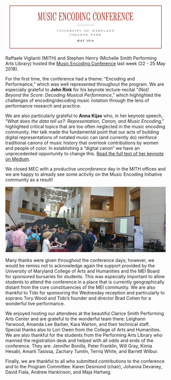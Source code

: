 ![Music Encoding Conference](../images/2017-10-header_mec2018.png)

Raffaele Viglianti (MITH) and Stephen Henry (Michelle Smith Performing Arts Library) hosted the [Music Encoding Conference](http://music-encoding.org/conference/2018) last week (22 - 25 May 2018).

For the first time, the conference had a theme: “Encoding and Performance,” which was well represented throughout the program. We are especially grateful to **John Rink** for his keynote lecture-recital “_(Not) Beyond the Score: Decoding Musical Performance_,” which highlighted the challenges of encoding/decoding music notation through the lens of performance research and practice.

We are also particularly grateful to **Anna Kijas** who, in her keynote speech, “_What does the data tell us?: Representation, Canon, and Music Encoding_,” highlighted critical topics that are too often neglected in the music encoding community. Her talk made the fundamental point that our acts of building digital representations of notated music can (and currently do) reinforce traditional canons of music history that overlook contributions by women and people of color. In establishing a “digital canon” we have an unprecedented opportunity to change this. [Read the full text of her keynote on Medium](https://medium.com/@kijas/https-medium-com-kijas-what-does-the-data-tell-us-926ba830702f).

We closed MEC with a productive _unconference_ day in the MITH offices and we are happy to already see some activity on the Music Encoding Initiative community as a result!

![Music Encoding Conference reception and performance with Brad Cohen and Tory Wood](../images/2018-05-IMG_20180523_171713-669x272.jpg)

Many thanks were given throughout the conference days; however, we would be remiss not to acknowledge again the support provided by the University of Maryland College of Arts and Humanities and the MEI Board for sponsored bursaries for students. This was especially important to allow students to attend the conference in a place that is currently geographically distant from the core constituencies of the MEI community. We are also thankful to Tido for sponsoring the Wednesday reception and particularly to soprano Tory Wood and Tido’s founder and director Brad Cohen for a wonderful live performance.

We enjoyed hosting our attendees at the beautiful Clarice Smith Performing Arts Center and are grateful to the wonderful team there: Leighann Yarwood, Amanda Lee Barber, Kara Warton, and their technical staff. Special thanks also to Lori Owen from the College of Arts and Humanities. We are also thankful for the students from the Performing Arts Library who manned the registration desk and helped with all odds and ends of the conference. They are: Jennifer Bonilla, Peter Franklin, Will Gray, Kimia Hesabi, Amarti Tasissa, Zachary Tumlin, Terriq White, and Barrett Wilbur.

Finally, we are thankful to all who submitted contributions to the conference and to the Program Committee: Karen Desmond (chair), Johanna Devaney, David Fiala, Andrew Hankinson, and Maja Hartwig.